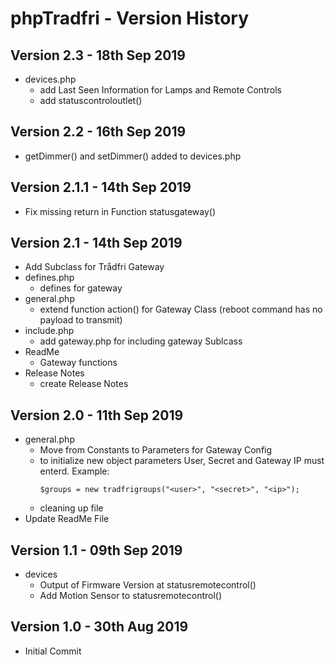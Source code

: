 # phpTradfri - Version History
## Version 2.3 - 18th Sep 2019
* devices.php
  + add Last Seen Information for Lamps and Remote Controls
  + add statuscontroloutlet()
## Version 2.2 - 16th Sep 2019
+ getDimmer() and setDimmer() added to devices.php
## Version 2.1.1 - 14th Sep 2019
* Fix missing return in Function statusgateway()
## Version 2.1 - 14th Sep 2019
* Add Subclass for Trådfri Gateway
* defines.php
  + defines for gateway
* general.php
  * extend function action() for Gateway Class (reboot command has no payload to transmit)
* include.php
  + add gateway.php for including gateway Sublcass
* ReadMe
  + Gateway functions
* Release Notes
  * create Release Notes
## Version 2.0 - 11th Sep 2019
* general.php
  * Move from Constants to Parameters for Gateway Config
  * to initialize new object parameters User, Secret and Gateway IP must enterd. Example:
    ```
    $groups = new tradfrigroups("<user>", "<secret>", "<ip>");
    ```
  * cleaning up file
* Update ReadMe File
## Version 1.1 - 09th Sep 2019
* devices
  + Output of Firmware Version at statusremotecontrol()
  + Add Motion Sensor to statusremotecontrol()
## Version 1.0 - 30th Aug 2019
* Initial Commit